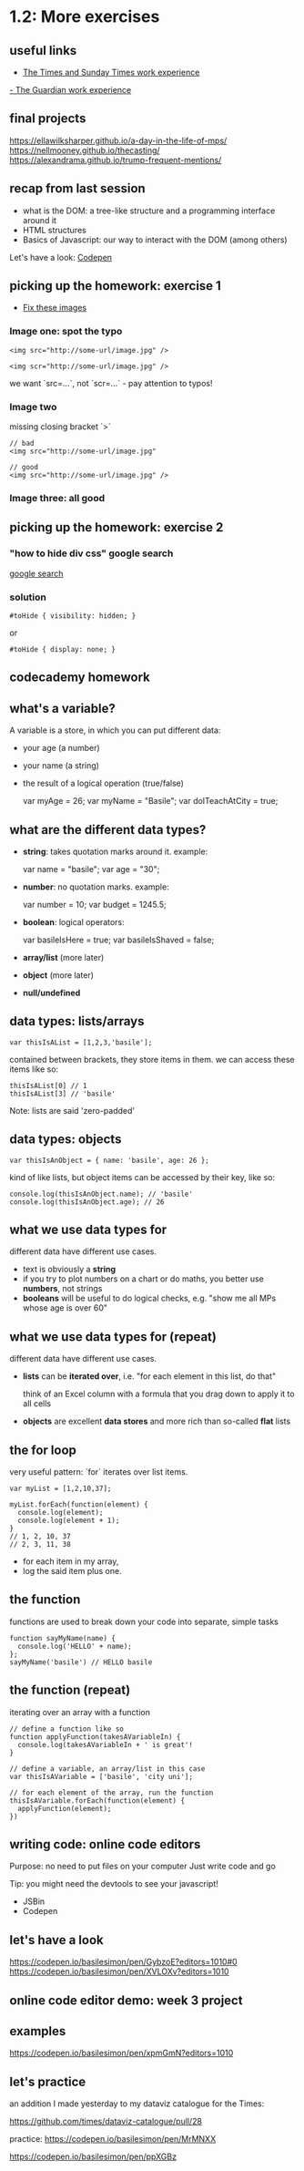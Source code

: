 # 1.2: More exercises


## useful links

-   [The Times and Sunday Times work experience](https://www.thetimes.co.uk/article/digital-news-work-experience-qmg8f9585)

[- The Guardian work experience](https://www.theguardian.com/gnmeducationcentre/journalism-work-experience-opportunities-young-people)


## final projects

<https://ellawilksharper.github.io/a-day-in-the-life-of-mps/>
<https://nellmooney.github.io/thecasting/>
<https://alexandrama.github.io/trump-frequent-mentions/>


## recap from last session

-   what is the DOM: a tree-like structure and a programming interface around it
-   HTML structures
-   Basics of Javascript: our way to interact with the DOM (among others)

Let's have a look: [Codepen](http://codepen.io/basilesimon/pen/PWNXEK)


## picking up the homework: exercise 1

-   [Fix these images](http://codepen.io/basilesimon/pen/BQgwxG?editors=1100#0)


### Image one: spot the typo

    <img src="http://some-url/image.jpg" />

    <img scr="http://some-url/image.jpg" />

we want \`src=&#x2026;\`, not \`scr=&#x2026;\` - pay attention to typos!


### Image two

missing closing bracket \`>\`

    // bad
    <img src="http://some-url/image.jpg"

    // good
    <img src="http://some-url/image.jpg" />


### Image three: all good


## picking up the homework: exercise 2


### "how to hide div css" google search

[google search](https://www.sitepoint.com/five-ways-to-hide-elements-in-css/)


### solution

    #toHide { visibility: hidden; }

or

    #toHide { display: none; }


## codecademy homework


## what's a variable?

A variable is a store, in which you can put different data:

-   your age (a number)
-   your name (a string)
-   the result of a logical operation (true/false)

    var myAge = 26;
    var myName = "Basile";
    var doITeachAtCity = true;


## what are the different data types?

-   **string**: takes quotation marks around it. example:

    var name = "basile"; var age = "30";

-   **number**: no quotation marks. example:

    var number = 10; var budget = 1245.5;

-   **boolean**: logical operators:

    var basileIsHere = true; var basileIsShaved = false;

-   **array/list** (more later)
-   **object** (more later)
-   **null/undefined**


## data types: lists/arrays

    var thisIsAList = [1,2,3,'basile'];

contained between brackets, they store items in them. we can access these items like so:

    thisIsAList[0] // 1
    thisIsAList[3] // 'basile'

Note: lists are said 'zero-padded'


## data types: objects

    var thisIsAnObject = { name: 'basile', age: 26 };

kind of like lists, but object items can be accessed by their key, like so:

    console.log(thisIsAnObject.name); // 'basile'
    console.log(thisIsAnObject.age); // 26


## what we use data types for

different data have different use cases.

-   text is obviously a ****string****
-   if you try to plot numbers on a chart or do maths, you better use ****numbers****, not strings
-   ****booleans**** will be useful to do logical checks, e.g. "show me all MPs whose age is over 60"


## what we use data types for (repeat)

different data have different use cases.

-   ****lists**** can be **iterated over**, i.e. "for each element in this list, do that"
    
    think of an Excel column with a formula that you drag down to apply it to all cells

-   ****objects**** are excellent **data stores** and more rich than so-called **flat** lists


## the for loop

very useful pattern: \`for\` iterates over list items.

    var myList = [1,2,10,37];
    
    myList.forEach(function(element) {
      console.log(element);
      console.log(element + 1);
    }
    // 1, 2, 10, 37
    // 2, 3, 11, 38

-   for each item  in my array,
-   log the said item plus one.


## the function

functions are used to break down your code into separate, simple tasks

    function sayMyName(name) {
      console.log('HELLO' + name);
    };
    sayMyName('basile') // HELLO basile


## the function (repeat)

iterating over an array with a function

    // define a function like so
    function applyFunction(takesAVariableIn) {
      console.log(takesAVariableIn + ' is great'!
    }
    
    // define a variable, an array/list in this case
    var thisIsAVariable = ['basile', 'city uni'];
    
    // for each element of the array, run the function
    thisIsAVariable.forEach(function(element) {
      applyFunction(element);
    })


## writing code: online code editors

Purpose: no need to put files on your computer
Just write code and go

Tip: you might need the devtools to see your javascript!

-   JSBin
-   Codepen


## let's have a look

<https://codepen.io/basilesimon/pen/GybzoE?editors=1010#0>
<https://codepen.io/basilesimon/pen/XVLOXv?editors=1010>


## online code editor demo: week 3 project


## examples

<https://codepen.io/basilesimon/pen/xpmGmN?editors=1010>


## let's practice

an addition I made yesterday to my dataviz catalogue for the Times:

<https://github.com/times/dataviz-catalogue/pull/28>

practice: <https://codepen.io/basilesimon/pen/MrMNXX>

<https://codepen.io/basilesimon/pen/ppXGBz>


